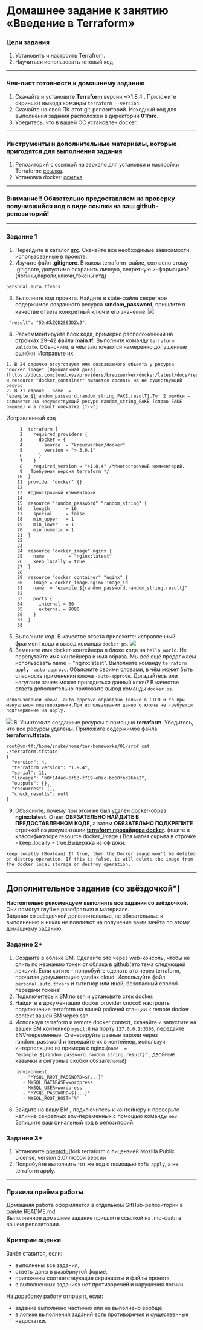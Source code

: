 # Домашнее задание к занятию «Введение в Terraform»

### Цели задания

1. Установить и настроить Terrafrom.
2. Научиться использовать готовый код.

------

### Чек-лист готовности к домашнему заданию

1. Скачайте и установите **Terraform** версии ~>1.8.4 . Приложите скриншот вывода команды ```terraform --version```.
2. Скачайте на свой ПК этот git-репозиторий. Исходный код для выполнения задания расположен в директории **01/src**.
3. Убедитесь, что в вашей ОС установлен docker.

------

### Инструменты и дополнительные материалы, которые пригодятся для выполнения задания

1. Репозиторий с ссылкой на зеркало для установки и настройки Terraform: [ссылка](https://github.com/netology-code/devops-materials).
2. Установка docker: [ссылка](https://docs.docker.com/engine/install/ubuntu/). 
------
### Внимание!! Обязательно предоставляем на проверку получившийся код в виде ссылки на ваш github-репозиторий!
------

### Задание 1

1. Перейдите в каталог [**src**](https://github.com/netology-code/ter-homeworks/tree/main/01/src). Скачайте все необходимые зависимости, использованные в проекте. 
2. Изучите файл **.gitignore**. В каком terraform-файле, согласно этому .gitignore, допустимо сохранить личную, секретную информацию?(логины,пароли,ключи,токены итд)
```
personal.auto.tfvars
```
3. Выполните код проекта. Найдите  в state-файле секретное содержимое созданного ресурса **random_password**, пришлите в качестве ответа конкретный ключ и его значение.
![](https://github.com/Pomidor20/notology/blob/main/Netology/18.Terraform/18.1%20Intro%20terraform/pic/1.JPG)

```
 "result": "5QnKkZQD2SSJDZcJ",
```
4. Раскомментируйте блок кода, примерно расположенный на строчках 29–42 файла **main.tf**.
Выполните команду ```terraform validate```. Объясните, в чём заключаются намеренно допущенные ошибки. Исправьте их.

```
1. В 24 строчке отсутствует имя создаваемого объекта у ресурса "docker_image" [Официальная дока](https://docs.comcloud.xyz/providers/kreuzwerker/docker/latest/docs/resources/image#basic) И resource "docker_container" пытается сослать на не существующий ресурс
2. В 31 строке - name  = "example_${random_password.random_string_FAKE.resulT}.Тут 2 ошибки - сслыается на несуществующий ресурс random_string_FAKE (слово FAKE лишнее) и в resulT опечатка (Т->t)
```
Исправленный код
```
     1  terraform {
     2    required_providers {
     3      docker = {
     4        source  = "kreuzwerker/docker"
     5        version = "> 3.0.1"
     6      }
     7    }
     8    required_version = ">1.8.4" /*Многострочный комментарий.
     9   Требуемая версия terraform */
    10  }
    11  provider "docker" {}
    12
    13  #однострочный комментарий
    14
    15  resource "random_password" "random_string" {
    16    length      = 16
    17    special     = false
    18    min_upper   = 1
    19    min_lower   = 1
    20    min_numeric = 1
    21  }
    22
    23
    24  resource "docker_image" nginx {
    25    name         = "nginx:latest"
    26    keep_locally = true
    27  }
    28
    29  resource "docker_container" "nginx" {
    30    image = docker_image.nginx.image_id
    31    name  = "example_${random_password.random_string.result}"
    32
    33    ports {
    34      internal = 80
    35      external = 9090
    36    }
    37  }
    38

```
5. Выполните код. В качестве ответа приложите: исправленный фрагмент кода и вывод команды ```docker ps```.
![](https://github.com/Pomidor20/notology/blob/main/Netology/18.Terraform/18.1%20Intro%20terraform/pic/1.5.JPG)
6. Замените имя docker-контейнера в блоке кода на ```hello_world```. Не перепутайте имя контейнера и имя образа. Мы всё ещё продолжаем использовать name = "nginx:latest". Выполните команду ```terraform apply -auto-approve```.
Объясните своими словами, в чём может быть опасность применения ключа  ```-auto-approve```. Догадайтесь или нагуглите зачем может пригодиться данный ключ? В качестве ответа дополнительно приложите вывод команды ```docker ps```.
```
Использованеи ключа -auto-approve оправдано только в CICD и то при мануальном подтверждении.При использовании данного ключа не требуется подтвержение на apply. 
```
![](https://github.com/Pomidor20/notology/blob/main/Netology/18.Terraform/18.1%20Intro%20terraform/pic/1.6.JPG)
8. Уничтожьте созданные ресурсы с помощью **terraform**. Убедитесь, что все ресурсы удалены. Приложите содержимое файла **terraform.tfstate**. 
```
root@vm-tf:/home/snake/home/ter-homeworks/01/src# cat ./terraform.tfstate
{
  "version": 4,
  "terraform_version": "1.9.4",
  "serial": 11,
  "lineage": "b0f14dad-6f53-f719-e0ac-bd60fbd26ba2",
  "outputs": {},
  "resources": [],
  "check_results": null
}

```
9. Объясните, почему при этом не был удалён docker-образ **nginx:latest**. Ответ **ОБЯЗАТЕЛЬНО НАЙДИТЕ В ПРЕДОСТАВЛЕННОМ КОДЕ**, а затем **ОБЯЗАТЕЛЬНО ПОДКРЕПИТЕ** строчкой из документации [**terraform провайдера docker**](https://docs.comcloud.xyz/providers/kreuzwerker/docker/latest/docs).  (ищите в классификаторе resource docker_image )
Вся магия скрыта в строчке - keep_locally = true.Выдержка из оф доки:

```
keep_locally (Boolean) If true, then the Docker image won't be deleted on destroy operation. If this is false, it will delete the image from the docker local storage on destroy operation.
```


------

## Дополнительное задание (со звёздочкой*)

**Настоятельно рекомендуем выполнять все задания со звёздочкой.** Они помогут глубже разобраться в материале.   
Задания со звёздочкой дополнительные, не обязательные к выполнению и никак не повлияют на получение вами зачёта по этому домашнему заданию. 

### Задание 2*

1. Создайте в облаке ВМ. Сделайте это через web-консоль, чтобы не слить по незнанию токен от облака в github(это тема следующей лекции). Если хотите - попробуйте сделать это через terraform, прочитав документацию yandex cloud. Используйте файл ```personal.auto.tfvars``` и гитигнор или иной, безопасный способ передачи токена!
2. Подключитесь к ВМ по ssh и установите стек docker.
3. Найдите в документации docker provider способ настроить подключение terraform на вашей рабочей станции к remote docker context вашей ВМ через ssh.
4. Используя terraform и  remote docker context, скачайте и запустите на вашей ВМ контейнер ```mysql:8``` на порту ```127.0.0.1:3306```, передайте ENV-переменные. Сгенерируйте разные пароли через random_password и передайте их в контейнер, используя интерполяцию из примера с nginx.(```name  = "example_${random_password.random_string.result}"```  , двойные кавычки и фигурные скобки обязательны!) 
```
    environment:
      - "MYSQL_ROOT_PASSWORD=${...}"
      - MYSQL_DATABASE=wordpress
      - MYSQL_USER=wordpress
      - "MYSQL_PASSWORD=${...}"
      - MYSQL_ROOT_HOST="%"
```

6. Зайдите на вашу ВМ , подключитесь к контейнеру и проверьте наличие секретных env-переменных с помощью команды ```env```. Запишите ваш финальный код в репозиторий.

### Задание 3*
1. Установите [opentofu](https://opentofu.org/)(fork terraform с лицензией Mozilla Public License, version 2.0) любой версии
2. Попробуйте выполнить тот же код с помощью ```tofu apply```, а не terraform apply.
------

### Правила приёма работы

Домашняя работа оформляется в отдельном GitHub-репозитории в файле README.md.   
Выполненное домашнее задание пришлите ссылкой на .md-файл в вашем репозитории.

### Критерии оценки

Зачёт ставится, если:

* выполнены все задания,
* ответы даны в развёрнутой форме,
* приложены соответствующие скриншоты и файлы проекта,
* в выполненных заданиях нет противоречий и нарушения логики.

На доработку работу отправят, если:

* задание выполнено частично или не выполнено вообще,
* в логике выполнения заданий есть противоречия и существенные недостатки. 

